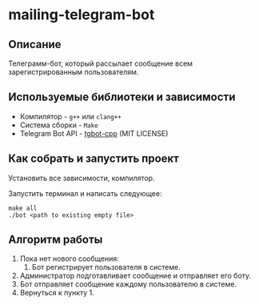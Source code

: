 # mailing-telegram-bot

## Описание

Телеграмм-бот, который рассылает сообщение всем зарегистрированным пользователям.

## Используемые библиотеки и зависимости

- Компилятор - `g++` или `clang++`
- Система сборки - `Make`
- Telegram Bot API - [tgbot-cpp](https://github.com/reo7sp/tgbot-cpp) (MIT LICENSE)

## Как собрать и запустить проект

Установить все зависимости, компилятор.

Запустить терминал и написать следующее:

```console
make all
./bot <path to existing empty file>
```

## Алгоритм работы

1. Пока нет нового сообщения:
   1. Бот регистрирует пользователя в системе.
2. Администратор подготавливает сообщение и отправляет его боту.
3. Бот отправляет сообщение каждому пользователю в системе.
4. Вернуться к пункту 1.

